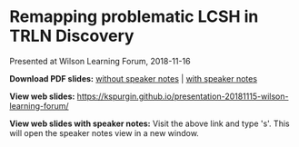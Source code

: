 # Remapping problematic LCSH in TRLN Discovery
Presented at Wilson Learning Forum, 2018-11-16

**Download PDF slides:** [without speaker notes](https://github.com/kspurgin/presentation-20181115-wilson-learning-forum/blob/gh-pages/Remapping_Problematic_LCSH_in_TRLN_Discovery.pdf) | [with speaker notes](https://github.com/kspurgin/presentation-20181115-wilson-learning-forum/blob/gh-pages/Remapping_Problematic_LCSH_in_TRLN_Discovery-with_notes.pdf)

**View web slides:** https://kspurgin.github.io/presentation-20181115-wilson-learning-forum/

**View web slides with speaker notes:** Visit the above link and type 's'. This will open the speaker notes view in a new window.
